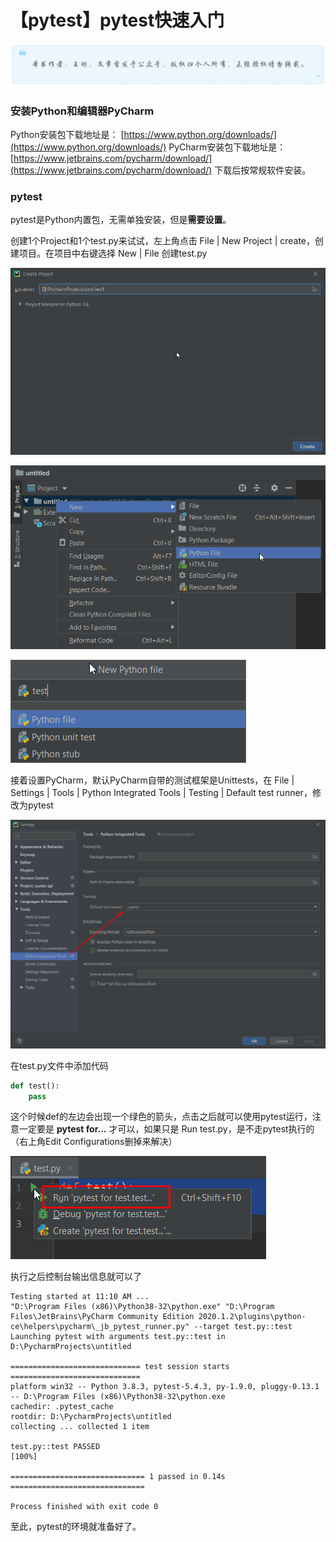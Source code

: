 # 【pytest】pytest快速入门
![](../wanggang.png)


### 安装Python和编辑器PyCharm

Python安装包下载地址是：
[https://www.python.org/downloads/](https://www.python.org/downloads/) 
PyCharm安装包下载地址是：
[https://www.jetbrains.com/pycharm/download/](https://www.jetbrains.com/pycharm/download/)
下载后按常规软件安装。

### pytest

pytest是Python内置包，无需单独安装，但是**需要设置**。

创建1个Project和1个test.py来试试，左上角点击 File | New Project | create，创建项目。在项目中右键选择 New | File 创建test.py

![](003001-【pytest】pytest快速入门/创建项目.png)

![](003001-【pytest】pytest快速入门/创建PythonFile.png)

![](003001-【pytest】pytest快速入门/testpy.png)

接着设置PyCharm，默认PyCharm自带的测试框架是Unittests，在 File | Settings | Tools | Python Integrated Tools | Testing | Default test runner，修改为pytest

![](003001-【pytest】pytest快速入门/设置pytest.png)

在test.py文件中添加代码

```python
def test():
    pass

```

这个时候def的左边会出现一个绿色的箭头，点击之后就可以使用pytest运行，注意一定要是 **pytest for...** 才可以，如果只是 Run test.py，是不走pytest执行的（右上角Edit Configurations删掉来解决）

![](003001-【pytest】pytest快速入门/run.png)

执行之后控制台输出信息就可以了

```shell
Testing started at 11:10 AM ...
"D:\Program Files (x86)\Python38-32\python.exe" "D:\Program Files\JetBrains\PyCharm Community Edition 2020.1.2\plugins\python-ce\helpers\pycharm\_jb_pytest_runner.py" --target test.py::test
Launching pytest with arguments test.py::test in D:\PycharmProjects\untitled

============================= test session starts =============================
platform win32 -- Python 3.8.3, pytest-5.4.3, py-1.9.0, pluggy-0.13.1 -- D:\Program Files (x86)\Python38-32\python.exe
cachedir: .pytest_cache
rootdir: D:\PycharmProjects\untitled
collecting ... collected 1 item

test.py::test PASSED                                                     [100%]

============================== 1 passed in 0.14s ==============================

Process finished with exit code 0

```

至此，pytest的环境就准备好了。

